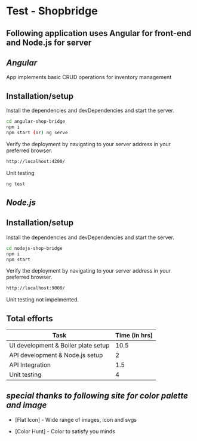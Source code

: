 # Test - Shopbridge
## Following application uses Angular for front-end and Node.js for server
## _Angular_
App implements basic CRUD operations for inventory management 
## Installation/setup
Install the dependencies and devDependencies and start the server.
```sh
cd angular-shop-bridge
npm i
npm start (or) ng serve
```
Verify the deployment by navigating to your server address in
your preferred browser.

```sh
http://localhost:4200/
```
Unit testing
```sh
ng test
```
## _Node.js_
## Installation/setup
Install the dependencies and devDependencies and start the server.
```sh
cd nodejs-shop-bridge
npm i
npm start
```
Verify the deployment by navigating to your server address in
your preferred browser.

```sh
http://localhost:9000/
```
Unit testing not impelmented.


## Total efforts

| Task | Time (in hrs) |
| ------ | ------ |
| UI development & Boiler plate setup | 10.5 |
| API development & Node.js setup | 2 |
| API Integration | 1.5 |
| Unit testing | 4 |


## _special thanks to following site for color palette and image_
- [Flat Icon] - Wide range of images, icon and svgs
- [Color Hunt] - Color to satisfy you minds

   [https://www.flaticon.com/]: <https://www.flaticon.com/>
   [https://colorhunt.co/]: <https://colorhunt.co//>

